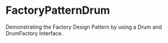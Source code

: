 # FactoryPatternDrum
Demonstrating the Factory Design Pattern by using a Drum and DrumFactory Interface.
